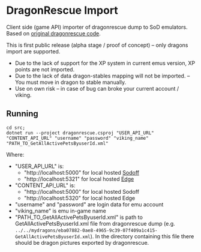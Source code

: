 # DragonRescue Import

Client side (game API) importer of dragonrescue dump to SoD emulators. Based on [original dragonrescue code](https://github.com/hictooth/dragonrescue).

This is first public release (alpha stage / proof of concept) – only dragons import are supported.

* Due to the lack of support for the XP system in current emus version, XP points are not imported.
* Due to the lack of data dragon-stables mapping will not be imported. – You must move in dragon to stable manually.
* Use on own risk – in case of bug can broke your current account / viking.


## Running

```
cd src;
dotnet run --project dragonrescue.csproj "USER_API_URL" "CONTENT_API_URL" "username" "password" "viking_name" "PATH_TO_GetAllActivePetsByuserId.xml"
```

Where:

* "USER_API_URL" is:
	* "http://localhost:5000" for local hosted [Sodoff](https://github.com/Spirtix/sodoff)
	* "http://localhost:5321" for local hosted [Edge](https://github.com/SkySwimmer/Edge)
* "CONTENT_API_URL" is:
	* "http://localhost:5000" for local hosted Sodoff
	* "http://localhost:5320" for local hosted Edge
* "username" and "password" are login data for emu account
* "viking_name" is emu in-game name
* "PATH_TO_GetAllActivePetsByuserId.xml" is path to GetAllActivePetsByuserId.xml file from dragonrescue dump (e.g.  `../../mydragons/eba07882-0ae8-4965-9c39-07f409a1c415-GetAllActivePetsByuserId.xml`).
  In the directory containing this file there should be dragon pictures exported by dragonrescue.
